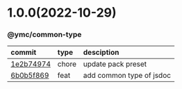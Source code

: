 <a name="1.0.0"></a>
# 1.0.0(2022-10-29)
### @ymc/common-type
commit|type|desciption
:----|:----|:----
[1e2b74974](https://github.com/ymc-github/js-idea/commit/51e2b749747e7ece6b536221d2ae8720fab4b018)|chore|update pack preset
[6b0b5f869](https://github.com/ymc-github/js-idea/commit/36b0b5f8694040455a3d16a408a7316f2b87e153)|feat|add common type of jsdoc
